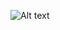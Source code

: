 ![Alt text]([https://img.upanh.tv/2024/08/20/img11.png](https://files.fm/u/jkeevez4sk)](https://ibb.co/NpTvNj5))
